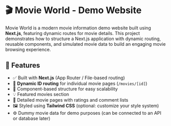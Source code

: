 # 🎬 Movie World - Demo Website

Movie World is a modern movie information demo website built using **Next.js**, featuring dynamic routes for movie details. This project demonstrates how to structure a Next.js application with dynamic routing, reusable components, and simulated movie data to build an engaging movie browsing experience.

## 🚀 Features

- ✅ Built with **Next.js** (App Router / File-based routing)
- 🔁 **Dynamic ID routing** for individual movie pages (`/movies/[id]`)
- 🧩 Component-based structure for easy scalability
- 💡 Featured movies section
- 📄 Detailed movie pages with ratings and comment lists
- 🖼️ Styled using **Tailwind CSS** (optional: customize your style system)
- ⚙️ Dummy movie data for demo purposes (can be connected to an API or database later)


